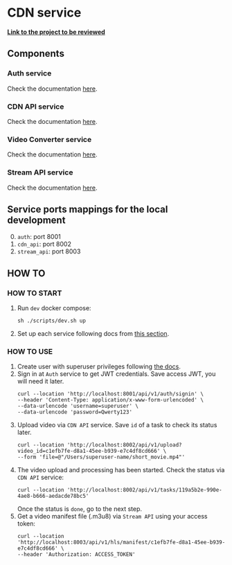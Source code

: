 # CDN service

**[Link to the project to be reviewed](https://github.com/alena-kono/graduate_work)**

## Components
### Auth service
Check the documentation [here](auth/README.md).

### CDN API service
Check the documentation [here](cdn_api/README.md).

### Video Converter service
Check the documentation [here](video_converter/README.md).

### Stream API service
Check the documentation [here](stream_api/README.md).

## Service ports mappings for the local development
0. `auth`: port 8001
1. `cdn_api`: port 8002
2. `stream_api`: port 8003

## HOW TO

### HOW TO START

1. Run `dev` docker compose:
    ```
    sh ./scripts/dev.sh up
    ```

2. Set up each service following docs from [this section](#components).

### HOW TO USE

1. Create user with superuser privileges following [the docs](auth/README.md#create-superuser-via-cli).
2. Sign in at `Auth` service to get JWT credentials. Save access JWT, you will need it later.
   ```
   curl --location 'http://localhost:8001/api/v1/auth/signin' \
   --header 'Content-Type: application/x-www-form-urlencoded' \
   --data-urlencode 'username=superuser' \
   --data-urlencode 'password=Qwerty123'
   ```
3. Upload video via `CDN API` service. Save `id` of a task to check its status later.
   ```
   curl --location 'http://localhost:8002/api/v1/upload?video_id=c1efb7fe-d8a1-45ee-b939-e7c4df8cd666' \
   --form 'file=@"/Users/superuser-name/short_movie.mp4"'
   ```
4. The video upload and processing has been started. Check the status via `CDN API` service:
   ```
   curl --location 'http://localhost:8002/api/v1/tasks/119a5b2e-990e-4ae8-b666-aedacde78bc5'
   ```
   Once the status is `done`, go to the next step.
5. Get a video manifest file (.m3u8) via `Stream API` using your access token:
   ```
   curl --location 'http://localhost:8003/api/v1/hls/manifest/c1efb7fe-d8a1-45ee-b939-e7c4df8cd666' \
   --header 'Authorization: ACCESS_TOKEN'
   ```
